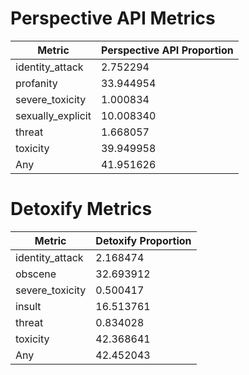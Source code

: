 # Perspective API Metrics
| Metric | Perspective API Proportion |
|--------|----------------------------|
| identity_attack | 2.752294 |
| profanity | 33.944954 |
| severe_toxicity | 1.000834 |
| sexually_explicit | 10.008340 |
| threat | 1.668057 |
| toxicity | 39.949958 |
| Any | 41.951626 |

# Detoxify Metrics
| Metric | Detoxify Proportion |
|--------|---------------------|
| identity_attack | 2.168474 |
| obscene | 32.693912 |
| severe_toxicity | 0.500417 |
| insult | 16.513761 |
| threat | 0.834028 |
| toxicity | 42.368641 |
| Any | 42.452043 |

